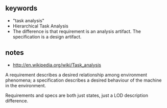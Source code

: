 
## keywords

- "task analysis"
- Hierarchical Task Analysis
- The difference is that requirement is an analysis artifact. The specification is a design artifact.

## notes

- http://en.wikipedia.org/wiki/Task_analysis

A requirement describes a desired relationship among environment
phenomena; a specification describes a desired behaviour of the machine in the
environment.

Requirements and specs are both just states, just a LOD description difference.
